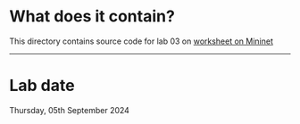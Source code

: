 # What does it contain?

This directory contains source code for lab 03 on [worksheet on Mininet](https://docs.google.com/document/d/1eU1PbZvOnrPye4TmRpx0xMS8gIf3-TSqHRB_kHCu0so/edit)

---

# Lab date

Thursday, 05th September 2024

